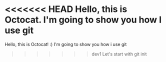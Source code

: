 <<<<<<< HEAD
Hello, this is Octocat.
I'm going to show you how I use git
=======
Hello, this is Octocat! :)
I'm going to show you how i use git
>>>>>>> dev1
Let's start with git init
